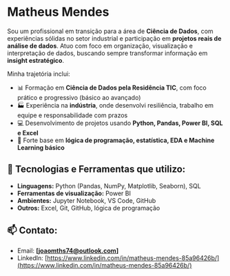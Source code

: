 # Matheus Mendes

Sou um profissional em transição para a área de **Ciência de Dados**, com experiências sólidas no setor industrial e participação em **projetos reais de análise de dados**. Atuo com foco em organização, visualização e interpretação de dados, buscando sempre transformar informação em **insight estratégico**.

Minha trajetória inclui:
- 📊 Formação em **Ciência de Dados pela Residência TIC**, com foco prático e progressivo (básico ao avançado)
- 🏭 Experiência na **indústria**, onde desenvolvi resiliência, trabalho em equipe e responsabilidade com prazos
- 💻 Desenvolvimento de projetos usando **Python, Pandas, Power BI, SQL e Excel**
- 🧠 Forte base em **lógica de programação, estatística, EDA e Machine Learning básico**

## 🚀 Tecnologias e Ferramentas que utilizo:

- **Linguagens:** Python (Pandas, NumPy, Matplotlib, Seaborn), SQL
- **Ferramentas de visualização:** Power BI
- **Ambientes:** Jupyter Notebook, VS Code, GitHub
- **Outros:** Excel, Git, GitHub, lógica de programação

## 📫 Contato:

- Email: **[joaomths74@outlook.com]**
- LinkedIn: [https://www.linkedin.com/in/matheus-mendes-85a96426b/](https://www.linkedin.com/in/matheus-mendes-85a96426b/)

